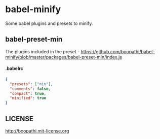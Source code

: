 # babel-minify

Some babel plugins and presets to minify.

## babel-preset-min

The plugins included in the preset - https://github.com/boopathi/babel-minify/blob/master/packages/babel-preset-min/index.js

#### .babelrc

```json
{
  "presets": ["min"],
  "comments": false,
  "compact": true,
  "minified": true
}
```

## LICENSE

http://boopathi.mit-license.org
